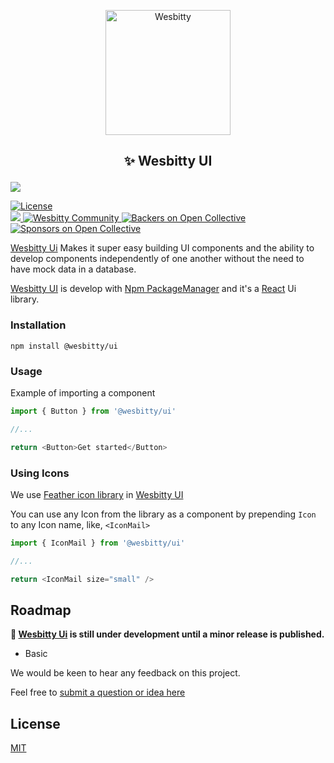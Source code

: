 <p align="center">
<a href="https://wesbitty.com/">
    <picture>
      <source media="(prefers-color-scheme: dark)" srcset="https://avatars.githubusercontent.com/u/115786374?v=4">
      <img src="https://avatars.githubusercontent.com/u/115786374?v=4" alt="Wesbitty" width="200" />
    </picture> 
  </a>
</p>

## <p align="center">✨ Wesbitty UI</p>

<p align="center">

[![](https://badgen.net/npm/v/@wesbitty/ui)](https://www.npmjs.com/packages/@wesbitty/ui)

  <a href="https://github.com/wesbitty/ui/blob/main/LICENSE">
    <img src="https://img.shields.io/github/license/wesbitty/badge.svg" alt="License" />
  </a>
  <br/>

  <a href="https://discord.gg/wesbitty">
    <img src="https://img.shields.io/badge/discord-join-7289DA.svg?logo=discord&longCache=true&style=flat" />
  </a>
  <a href="https://wesbitty.com/community/">
    <img src="https://img.shields.io/badge/community-join-4BC424.svg" alt="Wesbitty Community" />
  </a>
  <a href="#backers">
    <img src="https://opencollective.com/wesbitty/backers/badge.svg" alt="Backers on Open Collective" />
  </a>
  <a href="#sponsors">
    <img src="https://opencollective.com/wesbitty/sponsors/badge.svg" alt="Sponsors on Open Collective" />
  </a>
</p>


[Wesbitty Ui](https://www.npmjs.com/wesbitty/ui ) Makes it super easy building UI components and the ability to develop components independently of one another without the need to have mock data in a database.


[Wesbitty UI](https://www.npmjs.com/wesbitty/ui) is develop with [Npm PackageManager](https://www.npmjs.com/) and it's a [React](https://reactjs.org/) Ui library.

### Installation

```cli
npm install @wesbitty/ui
```

### Usage

Example of importing a component

```js
import { Button } from '@wesbitty/ui'

//...

return <Button>Get started</Button>
```

### Using Icons

We use [Feather icon library](https://feathericons.com/) in [Wesbitty UI](https://www.npmjs.com/wesbitty/ui)

You can use any Icon from the library as a component by prepending `Icon` to any Icon name, like, `<IconMail>`

```js
import { IconMail } from '@wesbitty/ui'

//...

return <IconMail size="small" />
```

## Roadmap

**🚧 [Wesbitty Ui](https://www.npmjs.com/wesbitty/ui) is still under development until a minor release is published.**

- Basic


We would be keen to hear any feedback on this project.

Feel free to [submit a question or idea here](https://github.com/wesbitty/wesbitty/discussions/category/Features-opinion)

## License

[MIT](https://github.com/wesbitty/ui/blob/main/LICENSE)
